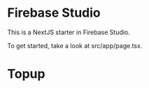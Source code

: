 # Firebase Studio

This is a NextJS starter in Firebase Studio.

To get started, take a look at src/app/page.tsx.
# Topup
